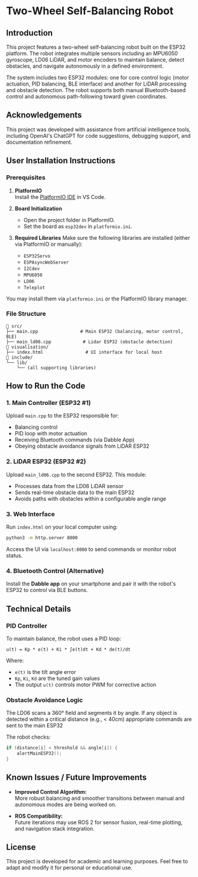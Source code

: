 # Two-Wheel Self-Balancing Robot 

## Introduction

This project features a two-wheel self-balancing robot built on the ESP32 platform. The robot integrates multiple sensors including an MPU6050 gyroscope, LD06 LiDAR, and motor encoders to maintain balance, detect obstacles, and navigate autonomously in a defined environment.

The system includes two ESP32 modules: one for core control logic (motor actuation, PID balancing, BLE interface) and another for LiDAR processing and obstacle detection. The robot supports both manual Bluetooth-based control and autonomous path-following toward given coordinates.

## Acknowledgements

This project was developed with assistance from artificial intelligence tools, including OpenAI's ChatGPT for code suggestions, debugging support, and documentation refinement.


## User Installation Instructions

### Prerequisites

1. **PlatformIO**  
   Install the [PlatformIO IDE](https://platformio.org/install/ide?install=vscode) in VS Code.

2. **Board Initialization**
   - Open the project folder in PlatformIO.
   - Set the board as `esp32dev` in `platformio.ini`.

3. **Required Libraries**
   Make sure the following libraries are installed (either via PlatformIO or manually):
   - `ESP32Servo`
   - `ESPAsyncWebServer`
   - `I2Cdev`
   - `MPU6050`
   - `LD06`
   - `Teleplot`

You may install them via `platformio.ini` or the PlatformIO library manager.

### File Structure

```
📁 src/
├── main.cpp                # Main ESP32 (balancing, motor control, BLE)
├── main_ld06.cpp            # Lidar ESP32 (obstacle detection)
📁 visualisation/
├── index.html                # UI interface for local host
📁 include/
└── lib/
    └── (all supporting libraries)
```

## How to Run the Code

### 1. Main Controller (ESP32 #1)
Upload `main.cpp` to the ESP32 responsible for:
- Balancing control
- PID loop with motor actuation
- Receiving Bluetooth commands (via Dabble App)
- Obeying obstacle avoidance signals from LiDAR ESP32

### 2. LiDAR ESP32 (ESP32 #2)
Upload `main_ld06.cpp` to the second ESP32. This module:
- Processes data from the LD06 LiDAR sensor
- Sends real-time obstacle data to the main ESP32
- Avoids paths with obstacles within a configurable angle range

### 3. Web Interface
Run `index.html` on your local computer using:
```bash
python3 -m http.server 8000
```
Access the UI via `localhost:8000` to send commands or monitor robot status.

### 4. Bluetooth Control (Alternative)
Install the **Dabble app** on your smartphone and pair it with the robot's ESP32 to control via BLE buttons.

## Technical Details

### PID Controller

To maintain balance, the robot uses a PID loop:
```
u(t) = Kp * e(t) + Ki * ∫e(t)dt + Kd * de(t)/dt
```
Where:
- `e(t)` is the tilt angle error
- `Kp`, `Ki`, `Kd` are the tuned gain values
- The output `u(t)` controls motor PWM for corrective action

### Obstacle Avoidance Logic

The LD06 scans a 360° field and segments it by angle. If any object is detected within a critical distance (e.g., < 40cm) appropriate commands are sent to the main ESP32

The robot checks:
```cpp
if (distance[i] < threshold && angle[i]) {
    alertMainESP32();
}
```

## Known Issues / Future Improvements

- **Improved Control Algorithm:**  
  More robust balancing and smoother transitions between manual and autonomous modes are being worked on.

- **ROS Compatibility:**  
  Future iterations may use ROS 2 for sensor fusion, real-time plotting, and navigation stack integration.

## License

This project is developed for academic and learning purposes. Feel free to adapt and modify it for personal or educational use.
